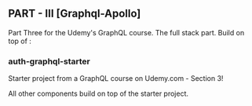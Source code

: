 ## PART - III [Graphql-Apollo]

Part Three for the Udemy's GraphQL course. The full stack part. Build on top of :

### auth-graphql-starter
Starter project from a GraphQL course on Udemy.com - Section 3!

All other components build on top of the starter project.
